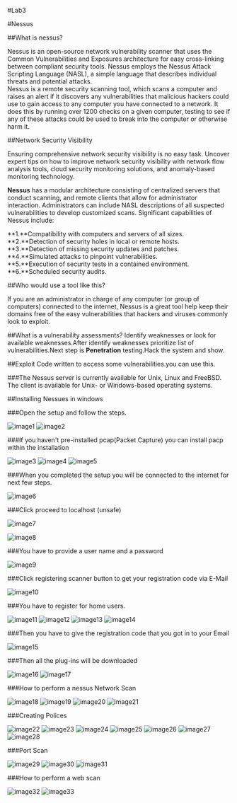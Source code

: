 #Lab3 

#Nessus

##What is nessus?

Nessus is an open-source network vulnerability scanner that uses the Common Vulnerabilities and Exposures architecture for easy cross-linking between compliant security tools. Nessus employs the Nessus Attack Scripting Language (NASL), a simple language that describes individual threats and potential attacks.  
Nessus is a remote security scanning tool, which scans a computer and raises an alert if it discovers any vulnerabilities that malicious hackers could use to gain access to any computer you have connected to a network.  It does this by running over 1200 checks on a given computer, testing to see if any of these attacks could be used to break into the computer or otherwise harm it.

##Network Security Visibility

Ensuring comprehensive network security visibility is no easy task. Uncover expert tips on how to improve network security visibility with network flow analysis tools, cloud security monitoring solutions, and anomaly-based monitoring technology.

**Nessus**  has a modular architecture consisting of centralized servers that conduct scanning, and remote clients that allow for administrator interaction. Administrators can include NASL descriptions of all suspected vulnerabilities to develop customized scans. Significant capabilities of Nessus include:

**1.**Compatibility with computers and servers of all sizes.  
**2.**Detection of security holes in local or remote hosts.  
**3.**Detection of missing security updates and patches.  
**4.**Simulated attacks to pinpoint vulnerabilities.   
**5.**Execution of security tests in a contained environment.  
**6.**Scheduled security audits.

##Who would use a tool like this?

If you are an administrator in charge of any computer (or group of computers) connected to the internet, Nessus is a great tool help keep their domains free of the easy vulnerabilities that hackers and viruses commonly look to exploit. 

##What is a vulnerability assessments? 
Identify weaknesses or look for available weaknesses.After identify weaknesses prioritize list of vulnerabilities.Next step is **Penetration** testing.Hack the system and show.

##Exploit
Code written to access some vulnerabilities.you can use this. 

###The Nessus server is currently available for Unix, Linux and FreeBSD. The client is available for Unix- or Windows-based operating systems.

##Installing Nessues in windows

###Open the setup and follow the steps.

![image1](https://scontent-sin1-1.xx.fbcdn.net/hphotos-xtf1/v/t1.0-9/11846546_756679054458488_5110416636209914812_n.jpg?oh=48eca541f55b037ea00ce6cbfbba28f3&oe=5654F164)
![image2](https://scontent-sin1-1.xx.fbcdn.net/hphotos-xpt1/v/t1.0-9/11224616_756679177791809_998143391350016659_n.jpg?oh=ba9308b901b7fbe5e9ff21de404ba93b&oe=563BC83D)

###If you haven't pre-installed pcap(Packet Capture) you can install pacp within the installation

![image3](https://fbcdn-sphotos-e-a.akamaihd.net/hphotos-ak-xat1/v/t1.0-9/11800095_756679181125142_8789366631200996416_n.jpg?oh=d711897874406bbaf454667c646c13a9&oe=56416A8D&__gda__=1446927186_0bbb35c127ad8abb550d81c8280ac41c)
![image4](https://fbcdn-sphotos-b-a.akamaihd.net/hphotos-ak-xtp1/v/t1.0-9/11822484_756679287791798_8780058426988720238_n.jpg?oh=063aa5031fa2a05afd76d29b0d37e333&oe=56563014&__gda__=1447960098_14580ba0887c68c1da5ddb25a9dffc5d)
![image5](https://scontent-sin1-1.xx.fbcdn.net/hphotos-xpf1/v/t1.0-9/11817236_756679304458463_3763266549048348093_n.jpg?oh=a8b700dd579b462811ee6ccb9b91109a&oe=565488F2)

###When you completed the setup you will be connected to the internet for next few steps.

![image6](https://scontent-sin1-1.xx.fbcdn.net/hphotos-xpt1/t31.0-8/11845194_756679354458458_6946774454839849011_o.jpg)

###Click proceed to localhost (unsafe)

![image7](https://scontent-sin1-1.xx.fbcdn.net/hphotos-xap1/t31.0-8/11844934_756679467791780_6316270888665177201_o.jpg)

![image8](https://scontent-sin1-1.xx.fbcdn.net/hphotos-xtf1/t31.0-8/11834677_756679494458444_8388479160613002457_o.jpg)

###You have to provide a user name and a password

![image9](https://scontent-sin1-1.xx.fbcdn.net/hphotos-xtf1/v/t1.0-9/11824919_756679477791779_3007860638958193185_n.jpg?oh=8c9677096b2a1bb7aec8e5edb9dece17&oe=563807B6)

###Click registering scanner button to get your registration code via E-Mail

![image10](https://fbcdn-sphotos-a-a.akamaihd.net/hphotos-ak-xtf1/v/t1.0-9/11811347_756679607791766_1414280531662194422_n.jpg?oh=50712c49e0c890e975f9b21ed67964ff&oe=564DF047&__gda__=1446604316_c5f4686e42e53a4d5362f43f45d6d2ad)

###You have to register for home users.

![image11](https://fbcdn-sphotos-e-a.akamaihd.net/hphotos-ak-xta1/t31.0-8/11794070_756680031125057_6494565868036381281_o.jpg)
![image12](https://scontent-sin1-1.xx.fbcdn.net/hphotos-xfp1/t31.0-8/11754297_756680034458390_7148037624226346607_o.jpg)
![image13](https://scontent-sin1-1.xx.fbcdn.net/hphotos-xta1/t31.0-8/11822971_756680014458392_3205579944522306872_o.jpg)
![image14](https://scontent-sin1-1.xx.fbcdn.net/hphotos-xft1/t31.0-8/11807678_756680344458359_4129707637955110271_o.jpg)

###Then you have to give the registration code that you got in to your Email

![image15](https://fbcdn-sphotos-b-a.akamaihd.net/hphotos-ak-xpf1/v/t1.0-9/11825920_756680187791708_8872865844433601221_n.jpg?oh=92ea48340d351c1cac1a3e9d6428052d&oe=565665C6&__gda__=1451496364_1fcb31c445c8cf65054ee7640930f635)

###Then all the plug-ins will be downloaded

![image16](https://scontent-sin1-1.xx.fbcdn.net/hphotos-xap1/v/t1.0-9/11831671_756680151125045_4706620143965129017_n.jpg?oh=d53b4aacb956c3747e51d9b879a2841a&oe=5656AA51)
![image17](https://scontent-sin1-1.xx.fbcdn.net/hphotos-xft1/v/t1.0-9/11781847_756680321125028_8908587628981642906_n.jpg?oh=19eb6cbebfd8b020de970c91e9ee8a1d&oe=5648BC3B)

###How to perform a nessus Network Scan

![image18](https://scontent-sin1-1.xx.fbcdn.net/hphotos-xpa1/t31.0-8/11822982_756680361125024_2636049998787630378_o.jpg)
![image19](https://scontent-sin1-1.xx.fbcdn.net/hphotos-xpt1/t31.0-8/11779822_756680457791681_2621088352011751693_o.jpg)
![image20](https://scontent-sin1-1.xx.fbcdn.net/hphotos-xpt1/t31.0-8/11059858_756680444458349_8583637527112279729_o.jpg)
![image21](https://scontent-sin1-1.xx.fbcdn.net/hphotos-xft1/t31.0-8/11223990_756680461125014_3388531505789642540_o.jpg)

###Creating Polices

![image22](https://fbcdn-sphotos-b-a.akamaihd.net/hphotos-ak-xpf1/t31.0-8/11816155_756680521125008_8429384853471767286_o.jpg)
![image23](https://fbcdn-sphotos-d-a.akamaihd.net/hphotos-ak-xpf1/t31.0-8/11794592_756680537791673_703130384102876539_o.jpg)
![image24](https://fbcdn-sphotos-d-a.akamaihd.net/hphotos-ak-xfp1/t31.0-8/11845229_756680544458339_4586753531793495623_o.jpg)
![image25](https://scontent-sin1-1.xx.fbcdn.net/hphotos-xat1/t31.0-8/11779923_756680627791664_4556438463452968549_o.jpg)
![image26](https://scontent-sin1-1.xx.fbcdn.net/hphotos-xpt1/t31.0-8/11791926_756680674458326_5486413461371611917_o.jpg)
![image27](https://fbcdn-sphotos-h-a.akamaihd.net/hphotos-ak-xtp1/t31.0-8/11845031_756680654458328_3031421589806717956_o.jpg)
![image28](https://fbcdn-sphotos-d-a.akamaihd.net/hphotos-ak-xpf1/t31.0-8/11754833_756680701124990_2180490344651817978_o.jpg)

###Port Scan

![image29](https://scontent-sin1-1.xx.fbcdn.net/hphotos-xpt1/t31.0-8/11223778_756680791124981_2999197690015734024_o.jpg)
![image30](https://fbcdn-sphotos-d-a.akamaihd.net/hphotos-ak-xfp1/t31.0-8/11782513_756680807791646_143136981781501104_o.jpg)
![image31](https://fbcdn-sphotos-c-a.akamaihd.net/hphotos-ak-xfa1/t31.0-8/11834699_756680827791644_8413140457272380892_o.jpg)

###How to perform a web scan

![image32](https://fbcdn-sphotos-h-a.akamaihd.net/hphotos-ak-xft1/t31.0-8/11794410_756680871124973_8606186140743931284_o.jpg)
![image33](https://scontent-sin1-1.xx.fbcdn.net/hphotos-xtf1/t31.0-8/11754607_756680901124970_1295610370364320740_o.jpg)